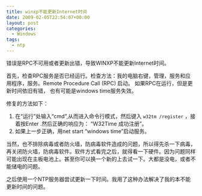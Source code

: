 ```yaml
---
title: winxp不能更新Internet时间
date: 2009-02-05T22:54:07+00:00
layout: post
categories:
  - Windows
tags:
  - ntp
---
```

错误是RPC不可用或者更新出错，导致WINXP不能更新Internet时间。

首先，检查RPC服务是否已经运行。检查方法：我的电脑右键，管理，服务和应用程序，服务。Remote Procedure Call (RPC) 启动。 如果RPC在运行，但是更新时间依旧有错， 也有可能是windows time服务失效。

修复的方法如下：

1. 在“运行”处输入“cmd”,从而进入命令行模式，然后键入 `w32tm /register` ，接着按Enter .然后正确的响应为： “W32Time 成功注册”。
2. 如果上一步正确，用net start “windows time”启动服务。

<!--more-->
当然，也不排除病毒或者防火墙，防病毒软件造成的问题，所以得先杀一下病毒，再关闭防火墙，防病毒软件。软件方式看完之后，就得看一下硬件。因为问题同样可能出现在主板电池上。甚至你可以换一个新的上去试一下。大都是没电，或者不能储电的问题。

之后使用一个NTP服务器尝试更新一下时间。我用了这种办法解决了我的本不能更新时间的问题。